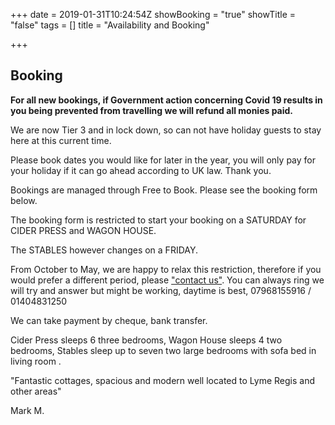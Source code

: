 +++
date = 2019-01-31T10:24:54Z
showBooking = "true"
showTitle = "false"
tags = []
title = "Availability and Booking"

+++
## Booking

**For all new bookings, if Government action concerning Covid 19 results in you being prevented from travelling we will refund all monies paid.**

We are now Tier 3 and in lock down, so can not have holiday guests to stay here at this current time.

Please book dates you would like for later in the year, you will only pay for your holiday if it can go ahead according to UK law. Thank you.

Bookings are managed through Free to Book. Please see the booking form below.

The booking form is restricted to start your booking on a SATURDAY for CIDER PRESS and WAGON HOUSE. 

The STABLES however changes on a FRIDAY.

From October to May, we are happy to relax this restriction, therefore if you would prefer a different period, please ["contact us"](/contact). You can always ring we will try and answer but might be working,  daytime is best,  07968155916 / 01404831250

We can take payment by cheque, bank transfer.

Cider Press sleeps 6 three bedrooms, Wagon House sleeps 4 two bedrooms, Stables sleep up to seven two large bedrooms with sofa bed in living room .

"Fantastic cottages, spacious and modern well located to Lyme Regis and other areas"

Mark M.